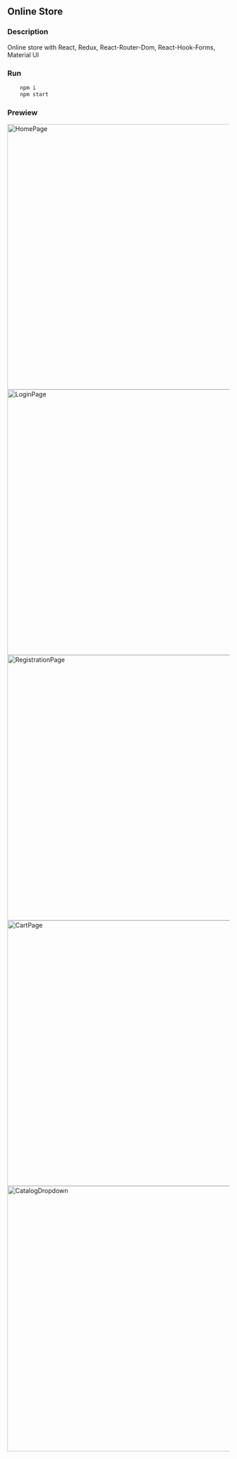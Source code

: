 ## Online Store

### Description

Online store with React, Redux, React-Router-Dom, React-Hook-Forms, Material UI

### Run

```sh
	npm i
	npm start
```

### Prewiew

<img width="600" alt="HomePage" src="https://user-images.githubusercontent.com/37826099/175525023-0624d04d-f165-4e7c-9b41-5c90891dc5eb.png">
<img width="600" alt="LoginPage" src="https://user-images.githubusercontent.com/37826099/175524997-c7e6c88e-1263-4cfe-89f0-b73fb9101aa7.png">
<img width="600" alt="RegistrationPage" src="https://user-images.githubusercontent.com/37826099/175524999-ffba147e-8dc1-466e-ba62-5d88b4c7f731.png">
<img width="600" alt="CartPage" src="https://user-images.githubusercontent.com/37826099/175569809-342c716b-8b58-4c37-bc93-2afd6a6a1fc6.png">
<img width="600" alt="CatalogDropdown" src="https://user-images.githubusercontent.com/37826099/175784506-1b3c0cb3-d237-4cbf-8c93-eb8a2f930339.png">
